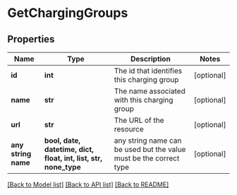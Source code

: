 # GetChargingGroups


## Properties
Name | Type | Description | Notes
------------ | ------------- | ------------- | -------------
**id** | **int** | The id that identifies this charging group | [optional] 
**name** | **str** | The name associated with this charging group | [optional] 
**url** | **str** | The URL of the resource | [optional] 
**any string name** | **bool, date, datetime, dict, float, int, list, str, none_type** | any string name can be used but the value must be the correct type | [optional]

[[Back to Model list]](../README.md#documentation-for-models) [[Back to API list]](../README.md#documentation-for-api-endpoints) [[Back to README]](../README.md)


